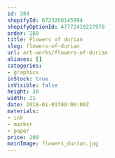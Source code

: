 ```yaml
---
id: 284
shopifyId: 8723260145994
shopifyOptionId: 47772419227978
order: 280
title: Flowers of durian
slug: flowers-of-durian
url: art-works/flowers-of-durian
aliases: []
categories:
- graphics
inStock: true
isVisible: false
height: 30
width: 21
date: 2018-01-01T00:00:00Z
materials:
- ink
- marker
- paper
price: 200
mainImage: flowers_durian.jpg
---
```

